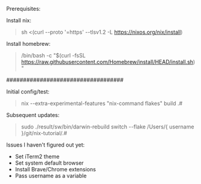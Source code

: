 Prerequisites:

Install nix:

  > sh <(curl --proto '=https' --tlsv1.2 -L https://nixos.org/nix/install)

Install homebrew:

  > /bin/bash -c "$(curl -fsSL https://raw.githubusercontent.com/Homebrew/install/HEAD/install.sh)"


###################################

Initial config/test:

 > nix --extra-experimental-features "nix-command flakes" build .#

Subsequent updates:

 > sudo ./result/sw/bin/darwin-rebuild switch --flake /Users/{ username }/git/nix-tutorial/.#

Issues I haven't figured out yet:

- Set iTerm2 theme
- Set system default browser
- Install Brave/Chrome extensions
- Pass username as a variable
